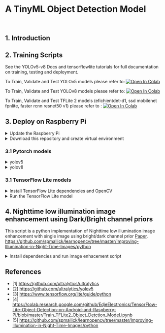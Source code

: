 # A TinyML Object Detection Model
<br/> 

## 1. Introduction

## 2. Training Scripts

See the YOLOv5-v8 Docs and tensorflowlite tutorials for full documentation on training, testing and deployment.

To Train, Validate and Test YOLOv5 models please refer to: [![Open In Colab](https://colab.research.google.com/assets/colab-badge.svg)]()

To Train, Validate and Test YOLOv8 models please refer to: [![Open In Colab](https://colab.research.google.com/assets/colab-badge.svg)]()

To Train, Validate and Test TFLite 2 models (efichientdet-d1, ssd mobilenet fpnlite, faster rcnn resnet50 v1) please refer to : [![Open In Colab](https://colab.research.google.com/assets/colab-badge.svg)]()

## 3. Deploy on Raspberry Pi 
<details>
<summary>Update the Raspberry Pi</summary>

On a termonal run the command to update the Raspberry Pi:
```
sudo apt-get update
sudo apt-get dist-upgrade
```

Then, enable the camera interface on raspberry-pi:
```
sudo raspi-config
```
Select the Interfaces tab and Enable the camera interface. and reboot the Raspberry Pi.

</details>

<details>
<summary>Download this repository and create virtual environment</summary>

Tap the command to clone this repository:

```
git clone https://github.com/lamao-ab/tinyml-object-detection-models.git
```

rename the folder to "wkspace" and then enter into it:

```
mv tinyml-Object-Detection-models wkspace
cd wkspace
```

Install virtualenv :

```
sudo pip install virtualenv
```

Then, create and activate the "wkspace-env" virtual environment, which will contain all the package libraries for this environment:

```
python -m venv wkspace-env
```

```
source wkspace-env/bin/activate
```
</summary>
</details>

### 3.1 Pytorch models

<details>
<summary>yolov5</summary>
  
Install ultralytics pip package
```
pip install ultralytics
```

Clone repo and install requirements.txt.

```
git clone https://github.com/ultralytics/yolov5  
cd yolov5
pip install -r requirements.txt 
```
Run Inference   
``` 
python detect.py --data /home/pi/wkspace/SOD-2/data.yaml --source /home/pi/wkspace/SOD-2/test/images/ --weights /home/pi/wkspace/custom_models/yolov5n.py  --imgsz 640 --conf 0.25
```
</details>

<details>
<summary>yolov8</summary>

Install ultralytics </summary>  
```
pip install ultralytics==8.0.20
pip install --upgrade ultralytics
```

Run Inference>

```
cd yolov8
yolo task=detect mode=predict source= /home/pi/wkspace/SOD-2/test/images/  model=/home/pi/wkspace/custom_models/yolov8n.pt data=/home/pi/wkspace/SOD-2/data.yaml imgsz=640 conf=0.25 save=True 
```
</details>



### 3.1 TensorFlow Lite models

<details>
<summary>Install TensorFlow Lite dependencies and OpenCV</summary>
  
```
pip install tensorflow opencv-python protobuf==3.20.*
```
</details>

<details>
<summary>Run the TensorFlow Lite model</summary>
Run the real-time webcam detection script by executing the following command from inside the /home/pi/wkspace directory.
demo is a folder that contain the model file and label classes file. 
  
```
python detection_webcam_voice.py --modeldir=demo
```
</details>

## 4. Nighttime low illumination image enhancement using Dark/Bright channel priors

This script is a python implementation of Nighttime low illumination image enhancement with single image using bright/dark channel prior [Paper](https://jivp-eurasipjournals.springeropen.com/articles/10.1186/s13640-018-0251-4).
https://github.com/spmallick/learnopencv/tree/master/Improving-Illumination-in-Night-Time-Images/python

<details>
<summary>Install dependencies and run image enhacement script</summary>
  
```
pip install numpy opencv-contrib-python
```

```
python night_images.py
```
</details>

## References

- [1] https://github.com/ultralytics/ultralytics
- [2] https://github.com/ultralytics/yolov5
- [3] https://www.tensorflow.org/lite/guide/python
- [4] https://colab.research.google.com/github/EdjeElectronics/TensorFlow-Lite-Object-Detection-on-Android-and-Raspberry-Pi/blob/master/Train_TFLite2_Object_Detction_Model.ipynb
- [5] https://github.com/spmallick/learnopencv/tree/master/Improving-Illumination-in-Night-Time-Images/python


